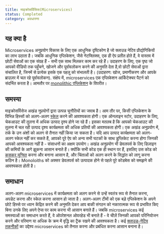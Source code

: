 ```yaml
---
title: माइक्रोसर्विसिस(Microservices) 
status: Completed
category: अवधारणा
---
```


## यह क्या है

Microservices अनुप्रयोग विकास के लिए एक आधुनिक दृष्टिकोण है जो क्लाउड नेटिव प्रौद्योगिकियों का लाभ उठाता है।
जबकि आधुनिक एप्लिकेशन, जैसे नेटफ्लिक्स, एक ही ऐप प्रतीत होते हैं,
वे वास्तव में छोटी सेवाओं का एक संग्रह हैं - सभी एक साथ मिलकर काम कर रहे हैं।
उदाहरण के लिए, एक पृष्ठ जो आपको वीडियो तक पहुँचने, खोजने और पूर्वावलोकन करने की अनुमति देता है,वो छोटी सेवाओं द्वारा संचालित है, जिनमें से प्रत्येक इसके एक पहलू को संभालती है।
(उदाहरण: खोज, प्रमाणीकरण और आपके ब्राउज़र में चल रहे पूर्वावलोकन).
संक्षेप में, microservices एक एप्लिकेशन आर्किटेक्चर पैटर्न को संदर्भित करता है।
आमतौर पर [monolithic एप्लिकेशन](/monolithic-apps/) के विपरीत।

## समस्या

माइक्रोसर्विसेज अखंड नुप्रयोगों द्वारा उत्पन्न चुनौतियों का जवाब है।
आम तौर पर, किसी एप्लिकेशन के विभिन्न हिस्सों को अलग-अलग [स्केल](/scalability/) करने की आवश्यकता होगी।
एक ऑनलाइन स्टोर, उदाहरण के लिए, चेकआउट की तुलना में अधिक उत्पाद दृश्य होने जा रहे हैं।
इसका मतलब है कि आपको चेकआउट की तुलना में चल रही उत्पाद दृश्य कार्यक्षमता की अधिक प्रतियों की आवश्यकता होगी।
एक अखंड अनुप्रयोग में, तर्क के उन अंशों को अलग से तैनात नहीं किया जा सकता है।
यदि आप उत्पाद कार्यक्षमता को अलग-अलग स्केल नहीं कर सकते हैं,
आपको पूरे ऐप को अन्य सभी घटकों के साथ डुप्लिकेट करना होगा जिनकी आपको आवश्यकता नहीं है - संसाधनों का अक्षम उपयोग।
अखंड अनुप्रयोग भी डेवलपर्स के लिए डिज़ाइन की कमियों के आगे झुकना आसान बनाते हैं।
क्योंकि सभी कोड एक ही स्थान पर हैं, इसलिए उस कोड को [कसकर युग्मित](/tightly-coupled-architectures/) करना और बनाना आसान है, और
चिंताओं को अलग करने के सिद्धांत को लागू करना कठिन है।
Monoloiths को अक्सर डेवलपर्स को उत्पादक होने से पहले पूरे कोडबेस को समझने की आवश्यकता होती है।

## समाधान

अलग-अलग microservices में कार्यक्षमता को अलग करने से उन्हें स्वतंत्र रूप से तैनात करना, अपडेट करना और स्केल करना आसान हो जाता है। अलग-अलग टीमों को एक बड़े एप्लिकेशन के अपने छोटे हिस्से पर ध्यान केंद्रित करने की अनुमति देकर
आप बाकी संगठन को नकारात्मक रूप से प्रभावित किए बिना उनके लिए अपने ऐप्स पर काम करना भी आसान बनाते हैं। जबकि microservices कई समस्याओं का समाधान करते हैं, वे ऑपरेशनल ओवरहेड भी बनाते हैं - वे चीज़ें जिनकी आपको परिनियोजन करने और परिमाण या अधिक के क्रम में वृद्धि का ट्रैक रखने की आवश्यकता है।
कई [क्लाउड-नेटिव तकनीकों](/cloud-native-tech/) का उद्देश्य microservices को तैनात करना और प्रबंधित करना आसान बनाना है।